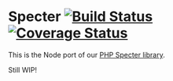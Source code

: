 # Specter [![Build Status](https://travis-ci.org/helpscout/node-specter.svg?branch=master)](https://travis-ci.org/helpscout/node-specter) [![Coverage Status](https://coveralls.io/repos/github/helpscout/node-specter/badge.svg?branch=master)](https://coveralls.io/github/helpscout/node-specter?branch=master)

This is the Node port of our [PHP Specter library](https://github.com/helpscout/specter).

Still WIP!
